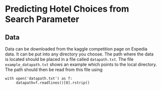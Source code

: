 # Predicting Hotel Choices from Search Parameter

## Data
Data can be downloaded from the kaggle competition page on Expedia data.
It can be put into any directory you choose.
The path where the data is located should be placed in a file called `datapath.txt`.
The file `example_datapath.txt` shows an example which points to the local directory.
The path should then be read from this file using

    with open('datapath.txt') as f:
    	 datapath=f.readlines()[0].rstrip()

